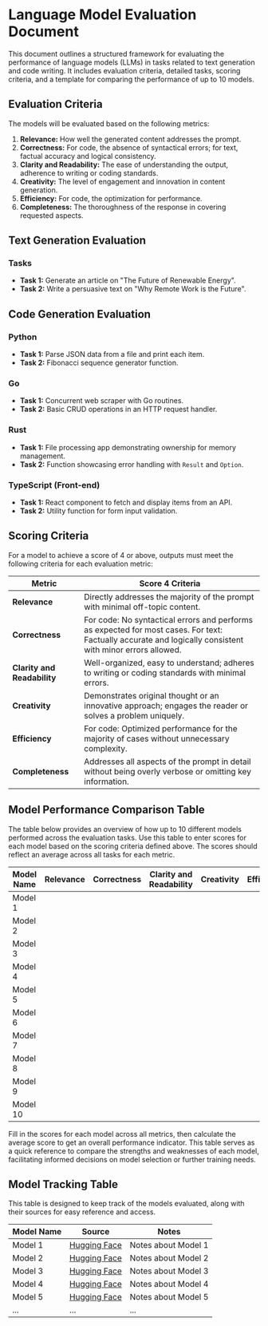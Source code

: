 # Language Model Evaluation Document

This document outlines a structured framework for evaluating the performance of language models (LLMs) in tasks related to text generation and code writing. It includes evaluation criteria, detailed tasks, scoring criteria, and a template for comparing the performance of up to 10 models.

## Evaluation Criteria

The models will be evaluated based on the following metrics:

1. **Relevance:** How well the generated content addresses the prompt.
2. **Correctness:** For code, the absence of syntactical errors; for text, factual accuracy and logical consistency.
3. **Clarity and Readability:** The ease of understanding the output, adherence to writing or coding standards.
4. **Creativity:** The level of engagement and innovation in content generation.
5. **Efficiency:** For code, the optimization for performance.
6. **Completeness:** The thoroughness of the response in covering requested aspects.

## Text Generation Evaluation

### Tasks

- **Task 1:** Generate an article on "The Future of Renewable Energy".
- **Task 2:** Write a persuasive text on "Why Remote Work is the Future".

## Code Generation Evaluation

### Python

- **Task 1:** Parse JSON data from a file and print each item.
- **Task 2:** Fibonacci sequence generator function.

### Go

- **Task 1:** Concurrent web scraper with Go routines.
- **Task 2:** Basic CRUD operations in an HTTP request handler.

### Rust

- **Task 1:** File processing app demonstrating ownership for memory management.
- **Task 2:** Function showcasing error handling with `Result` and `Option`.

### TypeScript (Front-end)

- **Task 1:** React component to fetch and display items from an API.
- **Task 2:** Utility function for form input validation.

## Scoring Criteria

For a model to achieve a score of 4 or above, outputs must meet the following criteria for each evaluation metric:

| Metric | Score 4 Criteria |
|--------|------------------|
| **Relevance** | Directly addresses the majority of the prompt with minimal off-topic content. |
| **Correctness** | For code: No syntactical errors and performs as expected for most cases. For text: Factually accurate and logically consistent with minor errors allowed. |
| **Clarity and Readability** | Well-organized, easy to understand; adheres to writing or coding standards with minimal errors. |
| **Creativity** | Demonstrates original thought or an innovative approach; engages the reader or solves a problem uniquely. |
| **Efficiency** | For code: Optimized performance for the majority of cases without unnecessary complexity. |
| **Completeness** | Addresses all aspects of the prompt in detail without being overly verbose or omitting key information. |

## Model Performance Comparison Table

The table below provides an overview of how up to 10 different models performed across the evaluation tasks. Use this table to enter scores for each model based on the scoring criteria defined above. The scores should reflect an average across all tasks for each metric.

| Model Name | Relevance | Correctness | Clarity and Readability | Creativity | Efficiency | Completeness | Average Score |
|------------|-----------|-------------|-------------------------|------------|------------|--------------|---------------|
| Model 1    |           |             |                         |            |            |              |               |
| Model 2    |           |             |                         |            |            |              |               |
| Model 3    |           |             |                         |            |            |              |               |
| Model 4    |           |             |                         |            |            |              |               |
| Model 5    |           |             |                         |            |            |              |               |
| Model 6    |           |             |                         |            |            |              |               |
| Model 7    |           |             |                         |            |            |              |               |
| Model 8    |           |             |                         |            |            |              |               |
| Model 9    |           |             |                         |            |            |              |               |
| Model 10   |           |             |                         |            |            |              |               |

Fill in the scores for each model across all metrics, then calculate the average score to get an overall performance indicator. This table serves as a quick reference to compare the strengths and weaknesses of each model, facilitating informed decisions on model selection or further training needs.

## Model Tracking Table

This table is designed to keep track of the models evaluated, along with their sources for easy reference and access.

| Model Name | Source | Notes |
|------------|--------|-------|
| Model 1    | [Hugging Face](https://huggingface.co/models?search=model1) | Notes about Model 1 |
| Model 2    | [Hugging Face](https://huggingface.co/models?search=model2) | Notes about Model 2 |
| Model 3    | [Hugging Face](https://huggingface.co/models?search=model3) | Notes about Model 3 |
| Model 4    | [Hugging Face](https://huggingface.co/models?search=model4) | Notes about Model 4 |
| Model 5    | [Hugging Face](https://huggingface.co/models?search=model5) | Notes about Model 5 |
| ...        | ...    | ...   |
